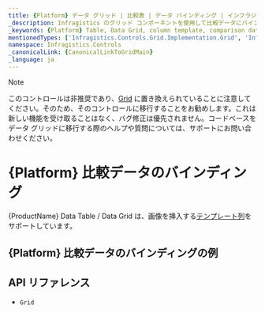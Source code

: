 ```yaml
---
title: {Platform} データ グリッド | 比較表 | データ バインディング | インフラジスティックス
_description: Infragistics のグリッド コンポーネントを使用して比較データにバインドします。{ProductName} テーブルのサンプルを是非お試しください!
_keywords: {Platform} Table, Data Grid, column template, comparison data, {ProductName}, data binding, Infragistics, {Platform} テーブル, データ グリッド, 列テンプレート, 比較データ, データ バインディング, インフラジスティックス
mentionedTypes: ['Infragistics.Controls.Grid.Implementation.Grid', 'Infragistics.Controls.Grid.Implementation.Column']
namespace: Infragistics.Controls
_canonicalLink: {CanonicalLinkToGridMain}
_language: ja
---
```


<!-- Blazor, WebComponents -->

> [!Note]
このコントロールは非推奨であり、[Grid](../data-grid.md) に置き換えられていることに注意してください。そのため、そのコントロールに移行することをお勧めします。これは新しい機能を受け取ることはなく、バグ修正は優先されません。コードベースをデータ グリッドに移行する際のヘルプや質問については、サポートにお問い合わせください。

<!-- end: Blazor, WebComponents -->

# {Platform} 比較データのバインディング

{ProductName} Data Table / Data Grid は、画像を挿入する[テンプレート列](column-types.md#テンプレート列)をサポートしています。

## {Platform} 比較データのバインディングの例


<code-view style="height: 600px"
           data-demos-base-url="{environment:dvDemosBaseUrl}"
           iframe-src="{environment:dvDemosBaseUrl}/grids/data-grid-type-comparison-table"
           alt="{Platform} 比較データのバインディングの例"
           github-src="grids/data-grid/type-comparison-table">
</code-view>

## API リファレンス

 - `Grid`